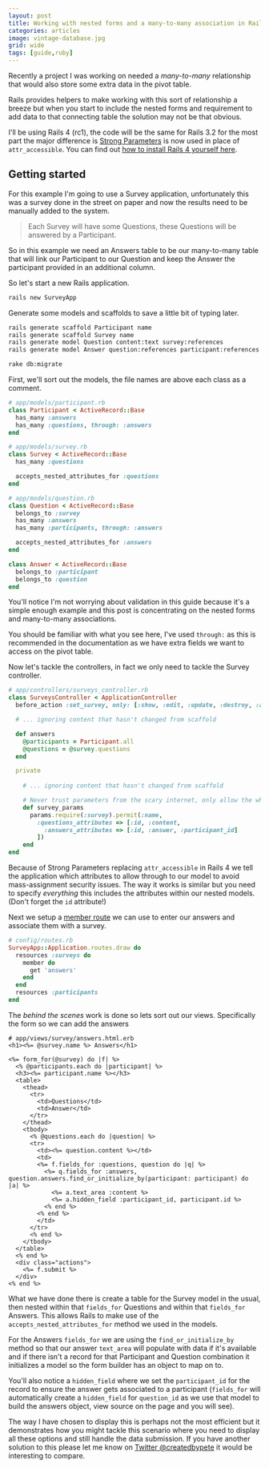 ```yaml
---
layout: post
title: Working with nested forms and a many-to-many association in Rails 4
categories: articles
image: vintage-database.jpg
grid: wide
tags: [guide,ruby]
---
```

Recently a project I was working on needed a _many-to-many_ relationship that would also store some extra data in the pivot table. 

Rails provides helpers to make working with this sort of relationship a breeze but when you start to include the nested forms and requirement to add data to that connecting table the solution may not be that obvious.

I'll be using Rails 4 (rc1), the code will be the same for Rails 3.2 for the most part the major difference is [Strong Parameters](https://github.com/rails/strong_parameters) is now used in place of `attr_accessible`. You can find out [how to install Rails 4 yourself here](http://createdbypete.com/articles/getting-started-with-rails-4/).

## Getting started

For this example I'm going to use a Survey application, unfortunately this was a survey done in the street on paper and now the results need to be manually added to the system.

> Each Survey will have some Questions, these Questions will be answered by a Participant. 

So in this example we need an Answers table to be our many-to-many table that will link our Participant to our Question and keep the Answer the participant provided in an additional column.

So let's start a new Rails application.

```bash
rails new SurveyApp
```

Generate some models and scaffolds to save a little bit of typing later.

```bash
rails generate scaffold Participant name
rails generate scaffold Survey name
rails generate model Question content:text survey:references
rails generate model Answer question:references participant:references content:text

rake db:migrate
```

First, we'll sort out the models, the file names are above each class as a comment.

```ruby
# app/models/participant.rb
class Participant < ActiveRecord::Base
  has_many :answers
  has_many :questions, through: :answers
end

# app/models/survey.rb
class Survey < ActiveRecord::Base
  has_many :questions

  accepts_nested_attributes_for :questions
end

# app/models/question.rb
class Question < ActiveRecord::Base
  belongs_to :survey
  has_many :answers
  has_many :participants, through: :answers

  accepts_nested_attributes_for :answers
end

class Answer < ActiveRecord::Base
  belongs_to :participant
  belongs_to :question
end
```

You'll notice I'm not worrying about validation in this guide because it's a simple enough example and this post is concentrating on the nested forms and many-to-many associations.

You should be familiar with what you see here, I've used `through:` as this is recommended in the documentation as we have extra fields we want to access on the pivot table.

Now let's tackle the controllers, in fact we only need to tackle the Survey controller.

```ruby
# app/controllers/surveys_controller.rb
class SurveysController < ApplicationController
  before_action :set_survey, only: [:show, :edit, :update, :destroy, :answers]

  # ... ignoring content that hasn't changed from scaffold

  def answers
    @participants = Participant.all
    @questions = @survey.questions
  end

  private
    
    # ... ignoring content that hasn't changed from scaffold

    # Never trust parameters from the scary internet, only allow the white list through.
    def survey_params
      params.require(:survey).permit(:name, 
        :questions_attributes => [:id, :content, 
          :answers_attributes => [:id, :answer, :participant_id]
        ])
    end
end
```

Because of Strong Parameters replacing `attr_accessible` in Rails 4 we tell the application which attributes to allow through to our model to avoid mass-assignment security issues. The way it works is similar but you need to specify _everything_ this includes the attributes within our nested models. (Don't forget the `id` attribute!)

Next we setup a [member route](http://guides.rubyonrails.org/routing.html#adding-more-restful-actions) we can use to enter our answers and associate them with a survey.

```ruby
# config/routes.rb
SurveyApp::Application.routes.draw do
  resources :surveys do
    member do
      get 'answers'
    end
  end
  resources :participants
end
```

The _behind the scenes_ work is done so lets sort out our views. Specifically the form so we can add the answers

```erb
# app/views/survey/answers.html.erb
<h1><%= @survey.name %> Answers</h1>

<%= form_for(@survey) do |f| %>
  <% @participants.each do |participant| %>
  <h3><%= participant.name %></h3>
  <table>
    <thead>
      <tr>
        <td>Questions</td>
        <td>Answer</td>
      </tr>
    </thead>
    <tbody>
      <% @questions.each do |question| %>
      <tr>
        <td><%= question.content %></td>
        <td>
        <%= f.fields_for :questions, question do |q| %>
          <%= q.fields_for :answers, question.answers.find_or_initialize_by(participant: participant) do |a| %>
            <%= a.text_area :content %>
            <%= a.hidden_field :participant_id, participant.id %>
          <% end %>
        <% end %>
        </td>
      </tr>
      <% end %>
    </tbody>
  </table>
  <% end %>
  <div class="actions">
    <%= f.submit %>
  </div>
<% end %>
```

What we have done there is create a table for the Survey model in the usual, then nested within that `fields_for` Questions and within that `fields_for` Answers. This allows Rails to make use of the `accepts_nested_attributes_for` method we used in the models.

For the Answers `fields_for` we are using the `find_or_initialize_by` method so that our answer `text_area` will populate with data if it's available and if there isn't a record for that Participant and Question combination it initializes a model so the form builder has an object to map on to.

You'll also notice a `hidden_field` where we set the `participant_id` for the record to ensure the answer gets associated to a participant (`fields_for` will automatically create a `hidden_field` for `question_id` as we use that model to build the answers object, view source on the page and you will see). 

The way I have chosen to display this is perhaps not the most efficient but it demonstrates how you might tackle this scenario where you need to display all these options and still handle the data submission. If you have another solution to this please let me know on [Twitter @createdbypete](https://twitter.com/createdbypete) it would be interesting to compare.